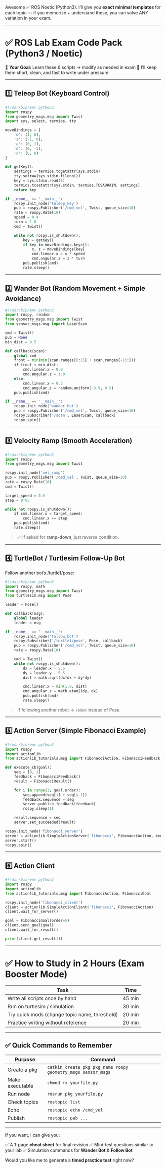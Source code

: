 Awesome ✅ ROS Noetic (Python3).
I’ll give you **exact minimal templates** for each topic — if you memorize + understand these, you can solve ANY variation in your exam.

---

# ✅ ROS Lab Exam Code Pack (Python3 / Noetic)

📌 **Your Goal:** Learn these 6 scripts → modify as needed in exam
📌 I’ll keep them short, clean, and fast to write under pressure

---

## 1️⃣ Teleop Bot (Keyboard Control)

```python
#!/usr/bin/env python3
import rospy
from geometry_msgs.msg import Twist
import sys, select, termios, tty

moveBindings = {
    'w': (1, 0),
    's': (-1, 0),
    'a': (0, 1),
    'd': (0, -1),
    'x': (0, 0)
}

def getKey():
    settings = termios.tcgetattr(sys.stdin)
    tty.setraw(sys.stdin.fileno())
    key = sys.stdin.read(1)
    termios.tcsetattr(sys.stdin, termios.TCSADRAIN, settings)
    return key

if __name__ == "__main__":
    rospy.init_node('teleop_key')
    pub = rospy.Publisher('/cmd_vel', Twist, queue_size=10)
    rate = rospy.Rate(10)
    speed = 0.4
    turn = 1.0
    cmd = Twist()

    while not rospy.is_shutdown():
        key = getKey()
        if key in moveBindings.keys():
            x, z = moveBindings[key]
            cmd.linear.x = x * speed
            cmd.angular.z = z * turn
        pub.publish(cmd)
        rate.sleep()
```

---

## 2️⃣ Wander Bot (Random Movement + Simple Avoidance)

```python
#!/usr/bin/env python3
import rospy, random
from geometry_msgs.msg import Twist
from sensor_msgs.msg import LaserScan

cmd = Twist()
pub = None
min_dist = 0.5

def callback(scan):
    global cmd
    front = min(min(scan.ranges[0:15] + scan.ranges[-15:]))
    if front < min_dist:
        cmd.linear.x = 0.0
        cmd.angular.z = 1.0
    else:
        cmd.linear.x = 0.3
        cmd.angular.z = random.uniform(-0.5, 0.5)
    pub.publish(cmd)

if __name__ == '__main__':
    rospy.init_node('wander_bot')
    pub = rospy.Publisher('/cmd_vel', Twist, queue_size=10)
    rospy.Subscriber('/scan', LaserScan, callback)
    rospy.spin()
```

---

## 3️⃣ Velocity Ramp (Smooth Acceleration)

```python
#!/usr/bin/env python3
import rospy
from geometry_msgs.msg import Twist

rospy.init_node('vel_ramp')
pub = rospy.Publisher('/cmd_vel', Twist, queue_size=10)
rate = rospy.Rate(10)
cmd = Twist()

target_speed = 0.5
step = 0.05

while not rospy.is_shutdown():
    if cmd.linear.x < target_speed:
        cmd.linear.x += step
    pub.publish(cmd)
    rate.sleep()
```

> ✅ If asked for **ramp-down**, just reverse condition.

---

## 4️⃣ TurtleBot / Turtlesim Follow-Up Bot

Follow another bot’s /turtle1/pose:

```python
#!/usr/bin/env python3
import rospy, math
from geometry_msgs.msg import Twist
from turtlesim.msg import Pose

leader = Pose()

def callback(msg):
    global leader
    leader = msg

if __name__ == "__main__":
    rospy.init_node('follow_bot')
    rospy.Subscriber('/turtle1/pose', Pose, callback)
    pub = rospy.Publisher('/cmd_vel', Twist, queue_size=10)
    rate = rospy.Rate(10)

    cmd = Twist()
    while not rospy.is_shutdown():
        dx = leader.x - 5.5
        dy = leader.y - 5.5
        dist = math.sqrt(dx*dx + dy*dy)

        cmd.linear.x = min(1.0, dist)
        cmd.angular.z = math.atan2(dy, dx)
        pub.publish(cmd)
        rate.sleep()
```

> If following another robot → `/odom` instead of Pose.

---

## 5️⃣ Action Server (Simple Fibonacci Example)

```python
#!/usr/bin/env python3
import rospy
import actionlib
from actionlib_tutorials.msg import FibonacciAction, FibonacciFeedback, FibonacciResult

def execute_cb(goal):
    seq = [0, 1]
    feedback = FibonacciFeedback()
    result = FibonacciResult()

    for i in range(1, goal.order):
        seq.append(seq[i] + seq[i-1])
        feedback.sequence = seq
        server.publish_feedback(feedback)
        rospy.sleep(1)

    result.sequence = seq
    server.set_succeeded(result)

rospy.init_node('fibonacci_server')
server = actionlib.SimpleActionServer('fibonacci', FibonacciAction, execute_cb, False)
server.start()
rospy.spin()
```

---

## 6️⃣ Action Client

```python
#!/usr/bin/env python3
import rospy
import actionlib
from actionlib_tutorials.msg import FibonacciAction, FibonacciGoal

rospy.init_node('fibonacci_client')
client = actionlib.SimpleActionClient('fibonacci', FibonacciAction)
client.wait_for_server()

goal = FibonacciGoal(order=5)
client.send_goal(goal)
client.wait_for_result()

print(client.get_result())
```

---

# ✅ How to Study in 2 Hours (Exam Booster Mode)

| Task                                          | Time   |
| --------------------------------------------- | ------ |
| Write all scripts once by hand                | 45 min |
| Run on turtlesim / simulation                 | 30 min |
| Try quick mods (change topic name, threshold) | 20 min |
| Practice writing without reference            | 20 min |

---

## ✅ Quick Commands to Remember

| Purpose         | Command                                                      |
| --------------- | ------------------------------------------------------------ |
| Create a pkg    | `catkin_create_pkg pkg_name rospy geometry_msgs sensor_msgs` |
| Make executable | `chmod +x yourfile.py`                                       |
| Run node        | `rosrun pkg yourfile.py`                                     |
| Check topics    | `rostopic list`                                              |
| Echo            | `rostopic echo /cmd_vel`                                     |
| Publish         | `rostopic pub ...`                                           |

---

If you want, I can give you:

✅ A 1-page **cheat sheet** for final revision
✅ Mini-test questions similar to your lab
✅ Simulation commands for **Wander Bot** & **Follow Bot**

Would you like me to generate a **timed practice test** right now?
